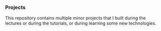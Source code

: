 ### Projects
This repository contains multiple minor projects that I built during the lectures or during the tutorials, or during learning some new technologies.
